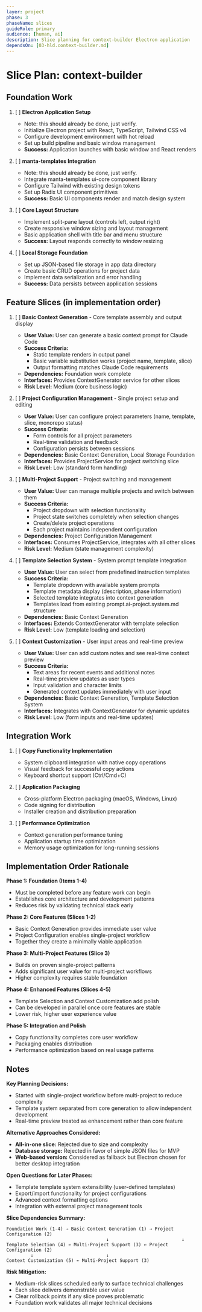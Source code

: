 ```yaml
---
layer: project
phase: 3
phaseName: slices
guideRole: primary
audience: [human, ai]
description: Slice planning for context-builder Electron application
dependsOn: [03-hld.context-builder.md]
---
```


# Slice Plan: context-builder

## Foundation Work

1. [ ] **Electron Application Setup**
   - Note: this should already be done, just verify.
   - Initialize Electron project with React, TypeScript, Tailwind CSS v4
   - Configure development environment with hot reload
   - Set up build pipeline and basic window management
   - **Success:** Application launches with basic window and React renders

2. [ ] **manta-templates Integration** 
   - Note: this should already be done, just verify.
   - Integrate manta-templates ui-core component library
   - Configure Tailwind with existing design tokens
   - Set up Radix UI component primitives
   - **Success:** Basic UI components render and match design system

3. [ ] **Core Layout Structure**
   - Implement split-pane layout (controls left, output right)
   - Create responsive window sizing and layout management
   - Basic application shell with title bar and menu structure
   - **Success:** Layout responds correctly to window resizing

4. [ ] **Local Storage Foundation**
   - Set up JSON-based file storage in app data directory
   - Create basic CRUD operations for project data
   - Implement data serialization and error handling
   - **Success:** Data persists between application sessions

## Feature Slices (in implementation order)

1. [ ] **Basic Context Generation** - Core template assembly and output display
   - **User Value:** User can generate a basic context prompt for Claude Code
   - **Success Criteria:** 
     - Static template renders in output panel
     - Basic variable substitution works (project name, template, slice)
     - Output formatting matches Claude Code requirements
   - **Dependencies:** Foundation work complete
   - **Interfaces:** Provides ContextGenerator service for other slices
   - **Risk Level:** Medium (core business logic)

2. [ ] **Project Configuration Management** - Single project setup and editing
   - **User Value:** User can configure project parameters (name, template, slice, monorepo status)
   - **Success Criteria:**
     - Form controls for all project parameters
     - Real-time validation and feedback
     - Configuration persists between sessions
   - **Dependencies:** Basic Context Generation, Local Storage Foundation
   - **Interfaces:** Provides ProjectService for project switching slice
   - **Risk Level:** Low (standard form handling)

3. [ ] **Multi-Project Support** - Project switching and management
   - **User Value:** User can manage multiple projects and switch between them
   - **Success Criteria:**
     - Project dropdown with selection functionality
     - Project state switches completely when selection changes
     - Create/delete project operations
     - Each project maintains independent configuration
   - **Dependencies:** Project Configuration Management
   - **Interfaces:** Consumes ProjectService, integrates with all other slices
   - **Risk Level:** Medium (state management complexity)

4. [ ] **Template Selection System** - System prompt template integration
   - **User Value:** User can select from predefined instruction templates
   - **Success Criteria:**
     - Template dropdown with available system prompts
     - Template metadata display (description, phase information)
     - Selected template integrates into context generation
     - Templates load from existing prompt.ai-project.system.md structure
   - **Dependencies:** Basic Context Generation
   - **Interfaces:** Extends ContextGenerator with template selection
   - **Risk Level:** Low (template loading and selection)

5. [ ] **Context Customization** - User input areas and real-time preview
   - **User Value:** User can add custom notes and see real-time context preview
   - **Success Criteria:**
     - Text areas for recent events and additional notes
     - Real-time preview updates as user types
     - Input validation and character limits
     - Generated context updates immediately with user input
   - **Dependencies:** Basic Context Generation, Template Selection System
   - **Interfaces:** Integrates with ContextGenerator for dynamic updates
   - **Risk Level:** Low (form inputs and real-time updates)

## Integration Work

1. [ ] **Copy Functionality Implementation**
   - System clipboard integration with native copy operations
   - Visual feedback for successful copy actions
   - Keyboard shortcut support (Ctrl/Cmd+C)

2. [ ] **Application Packaging**
   - Cross-platform Electron packaging (macOS, Windows, Linux)
   - Code signing for distribution
   - Installer creation and distribution preparation

3. [ ] **Performance Optimization**
   - Context generation performance tuning
   - Application startup time optimization
   - Memory usage optimization for long-running sessions

## Implementation Order Rationale

**Phase 1: Foundation (Items 1-4)**
- Must be completed before any feature work can begin
- Establishes core architecture and development patterns
- Reduces risk by validating technical stack early

**Phase 2: Core Features (Slices 1-2)**
- Basic Context Generation provides immediate user value
- Project Configuration enables single-project workflow
- Together they create a minimally viable application

**Phase 3: Multi-Project Features (Slice 3)**
- Builds on proven single-project patterns
- Adds significant user value for multi-project workflows
- Higher complexity requires stable foundation

**Phase 4: Enhanced Features (Slices 4-5)**
- Template Selection and Context Customization add polish
- Can be developed in parallel once core features are stable
- Lower risk, higher user experience value

**Phase 5: Integration and Polish**
- Copy functionality completes core user workflow
- Packaging enables distribution
- Performance optimization based on real usage patterns

## Notes

**Key Planning Decisions:**
- Started with single-project workflow before multi-project to reduce complexity
- Template system separated from core generation to allow independent development
- Real-time preview treated as enhancement rather than core feature

**Alternative Approaches Considered:**
- **All-in-one slice:** Rejected due to size and complexity
- **Database storage:** Rejected in favor of simple JSON files for MVP
- **Web-based version:** Considered as fallback but Electron chosen for better desktop integration

**Open Questions for Later Phases:**
- Template template system extensibility (user-defined templates)
- Export/import functionality for project configurations
- Advanced context formatting options
- Integration with external project management tools

**Slice Dependencies Summary:**
```
Foundation Work (1-4) → Basic Context Generation (1) → Project Configuration (2)
                                     ↓                           ↓
Template Selection (4) ← Multi-Project Support (3) ← Project Configuration (2)
         ↓                           ↓
Context Customization (5) ← Multi-Project Support (3)
```

**Risk Mitigation:**
- Medium-risk slices scheduled early to surface technical challenges
- Each slice delivers demonstrable user value
- Clear rollback points if any slice proves problematic
- Foundation work validates all major technical decisions